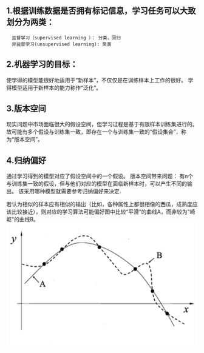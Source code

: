 ## 1.根据训练数据是否拥有标记信息，学习任务可以大致划分为两类：
      监督学习（supervised learning ）： 分类，回归 
      非监督学习(unsupervised learning): 聚类

## 2.机器学习的目标：
使学得的模型能很好地适用于“新样本”，不仅仅是在训练样本上工作的很好。 
   学得模型适用于新样本的能力称作“泛化”。 
   
## 3.版本空间 
 现实问题中市场面临很大的假设空间，但学习过程是基于有限样本训练集进行的。
 故可能有多个假设与训练集一致，即存在一个与训练集一致的“假设集合”，称为“版本空间”。
 ## 4.归纳偏好
通过学习得到的模型对应了假设空间中的一个假设。 版本空间带来问题： 有n个与训练集一致的假设，但与他们对应的模型在面临新样本时，可以产生不同的输出。 
该采用哪种模型就需要参考归纳偏好来决定.
   
  若认为相似的样本应有相似的输出（比如，各种属性上都很相像的西瓜，成熟度应该比较接近），则对应的学习算法可能偏好图中比较“平滑”的曲线A，而非较为“崎岖”的曲线B。![Image text](https://github.com/kawarnana/Machine-Learning/blob/master/pictures/%E5%BD%92%E7%BA%B3%E5%81%8F%E5%A5%BD.PNG)
   
